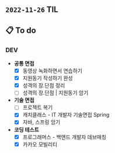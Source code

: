 ## `2022-11-26` TIL

## 📋 To do

### DEV

+ **공통 면접**
  + [x] 동영상 녹화하면서 연습하기
  + [x] 지원동기 작성하기 완성
  + [x] 성격의 장.단점 정리
  + [ ] 성격의 장.단점 | 지원동기 암기

+ **기술 면접**
  + [ ] 프로젝트 복기
  + [x] 캐치클래스 - IT 개발자 기술면접 Spring
  + [x] 자바, 스프링 암기

+ **코딩 테스트**
  + [x] 프로그래머스 - 백앤드 개발자 데브매칭
  + [x] 카카오 모빌리티